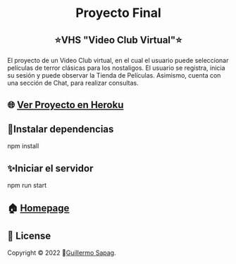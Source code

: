 <h1 align="center">Proyecto Final</h1>
<h2 align="center">⭐️VHS "Video Club Virtual"⭐️</h2>
<p>El proyecto de un Video Club virtual, en el cual el usuario puede seleccionar películas de terror clásicas para los nostaligos. El usuario se registra, inicia su sesión y puede observar la Tienda de Películas. Asimismo, cuenta con una sección de Chat, para realizar consultas.
</p>

## 🌐 [Ver Proyecto en Heroku](https://guillesapag.herokuapp.com/login)

## 🤝Instalar dependencias
npm install

## ✨Iniciar el servidor
npm run start

## 🏠 [Homepage](https://github.com/Guillesap)

## 📝 License

Copyright © 2022 👤[Guillermo Sapag](https://vhsvideoclub.netlify.app/).
